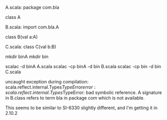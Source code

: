 A.scala:
package com.bla

class A

B.scala:
import com.bla.A

class B(val a:A)

C.scala:
class C(val b:B)

mkdir binA
mkdir bin

scalac -d binA A.scala
scalac -cp binA -d bin B.scala
scalac -cp bin -d bin C.scala

uncaught exception during compilation: scala.reflect.internal.Types$TypeError
error: scala.reflect.internal.Types$TypeError: bad symbolic reference. A signature in B.class refers to term bla
in package com which is not available.

This seems to be similar to SI-6330 slightly different, and I'm getting it in 2.10.2
